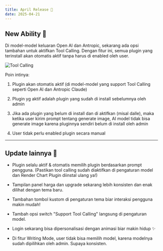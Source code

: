 ```yaml
---
title: April Release 🔌
date: 2025-04-21
---
```


## New Ability 🚀

Di model-model keluaran Open AI dan Antropic, sekarang ada opsi tambahan untuk aktifkan Tool Calling. Dengan fitur ini, semua plugin yang terinstall akan otomatis aktif tanpa harus di enabled oleh user. 

![Tool Calling](https://res.cloudinary.com/moyadev/image/upload/v1745248285/maia/releases/tool-calling_uajjlh.webp)

Poin intinya:

1. Plugin akan otomatis aktif (di model-model yang support Tool Calling seperti Open AI dan Antropic Claude)

2. Plugin yg aktif adalah plugin yang sudah di install sebelumnya oleh admin

3. Jika ada plugin yang belum di install dan di aktifkan (misal dalle), maka ketika user kirim prompt tentang generate image, AI model tidak bisa generate image karena pluginnya sendiri belum di install oleh admin

4. User tidak perlu enabled plugin secara manual

---

## Update lainnya 🔌

- Plugin selalu aktif & otomatis memilih plugin berdasarkan prompt pengguna. (Pastikan tool calling sudah diaktifkan di pengaturan model dan Render Chart Plugin diinstal ulang ya!)

- Tampilan panel harga dan upgrade sekarang lebih konsisten dan enak dilihat dengan tema baru.

- Tambahan tombol kustom di pengaturan tema biar interaksi pengguna makin mudah!

- Tambah opsi switch "Support Tool Calling" langsung di pengaturan model.

- Login sekarang bisa dipersonalisasi dengan animasi biar makin hidup ✨

- Di fitur Writing Mode, user tidak bisa memilih model, karena modelnya sudah dipilihkan oleh admin. Supaya konsisten. 
